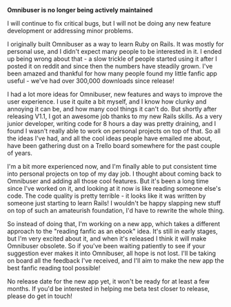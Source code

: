**Omnibuser is no longer being actively maintained**

I will continue to fix critical bugs, but I will not be doing any new feature development or addressing minor problems.

I originally built Omnibuser as a way to learn Ruby on Rails. It was mostly for personal use, and I didn't expect many people to be interested in it. I ended up being wrong about that - a slow trickle of people started using it after I posted it on reddit and since then the numbers have steadily grown. I've been amazed and thankful for how many people found my little fanfic app useful - we've had over 300,000 downloads since release!

I had a lot more ideas for Omnibuser, new features and ways to improve the user experience. I use it quite a bit myself, and I know how clunky and annoying it can be, and how many cool things it can't do. But shortly after releasing V1.1, I got an awesome job thanks to my new Rails skills. As a very junior developer, writing code for 8 hours a day was pretty draining, and I found I wasn't really able to work on personal projects on top of that. So all the ideas I've had, and all the cool ideas people have emailed me about, have been gathering dust on a Trello board somewhere for the past couple of years.

I'm a bit more experienced now, and I'm finally able to put consistent time into personal projects on top of my day job. I thought about coming back to Omnibuser and adding all those cool features. But it's been a long time since I've worked on it, and looking at it now is like reading someone else's code. The code quality is pretty terrible - it looks like it was written by someone just starting to learn Rails! I wouldn't be happy slapping new stuff on top of such an amateurish foundation, I'd have to rewrite the whole thing. 

So instead of doing that, I'm working on a new app, which takes a different approach to the "reading fanfic as an ebook" idea. It's still in early stages, but I'm very excited about it, and when it's released I think it will make Omnibuser obsolete. So if you've been waiting patiently to see if your suggestion ever makes it into Omnibuser, all hope is not lost. I'll be taking on board all the feedback I've received, and I'll aim to make the new app the best fanfic reading tool possible!

No release date for the new app yet, it won't be ready for at least a few months. If you'd be interested in helping me beta test closer to release, please do get in touch!
